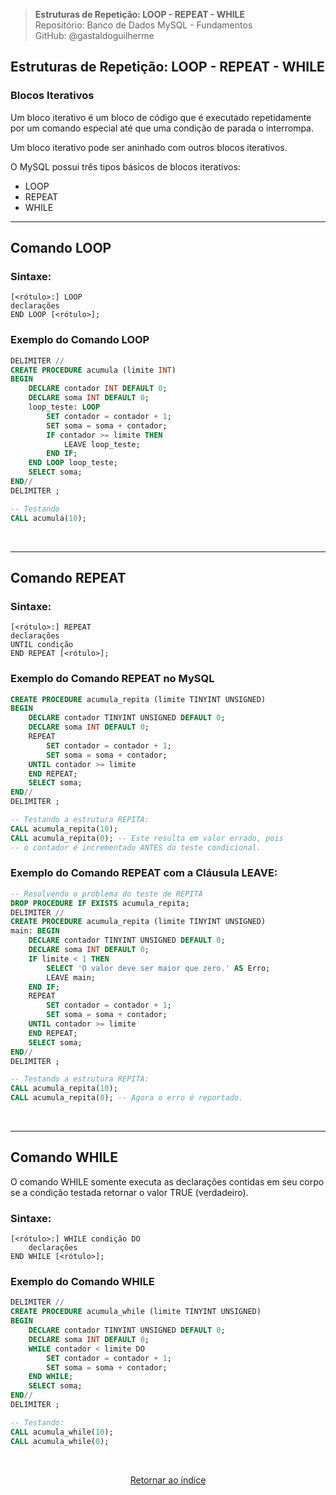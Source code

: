 > **Estruturas de Repetição: LOOP - REPEAT - WHILE**     
> Repositório: Banco de Dados MySQL - Fundamentos  
> GitHub: @gastaldoguilherme
&nbsp;


## Estruturas de Repetição: LOOP - REPEAT - WHILE

### Blocos Iterativos

Um bloco iterativo é um bloco de código que é executado repetidamente por um comando especial até que uma condição de parada o interrompa.

Um bloco iterativo pode ser aninhado com outros blocos iterativos.

O MySQL possui três tipos básicos de blocos iterativos:

- LOOP
- REPEAT
- WHILE

---
## Comando LOOP

### Sintaxe:

```
[<rótulo>:] LOOP
declarações
END LOOP [<rótulo>];
```

### Exemplo do Comando LOOP

```sql
DELIMITER //
CREATE PROCEDURE acumula (limite INT)
BEGIN
    DECLARE contador INT DEFAULT 0;
    DECLARE soma INT DEFAULT 0;
    loop_teste: LOOP
        SET contador = contador + 1;
        SET soma = soma + contador;
        IF contador >= limite THEN
            LEAVE loop_teste;
        END IF;
    END LOOP loop_teste;
    SELECT soma;
END//
DELIMITER ;

-- Testando
CALL acumula(10);
```
&nbsp;

---
## Comando REPEAT

### Sintaxe:

```
[<rótulo>:] REPEAT
declarações
UNTIL condição
END REPEAT [<rótulo>];
```

### Exemplo do Comando REPEAT no MySQL

```sql
CREATE PROCEDURE acumula_repita (limite TINYINT UNSIGNED)
BEGIN
    DECLARE contador TINYINT UNSIGNED DEFAULT 0;
    DECLARE soma INT DEFAULT 0;
    REPEAT
        SET contador = contador + 1;
        SET soma = soma + contador;
    UNTIL contador >= limite
    END REPEAT;
    SELECT soma;
END//
DELIMITER ;

-- Testando a estrutura REPITA:
CALL acumula_repita(10);
CALL acumula_repita(0); -- Este resulta em valor errado, pois
-- o contador é incrementado ANTES do teste condicional.
```

### Exemplo do Comando REPEAT com a Cláusula LEAVE:

```sql
-- Resolvendo o problema do teste de REPITA
DROP PROCEDURE IF EXISTS acumula_repita;
DELIMITER //
CREATE PROCEDURE acumula_repita (limite TINYINT UNSIGNED)
main: BEGIN
    DECLARE contador TINYINT UNSIGNED DEFAULT 0;
    DECLARE soma INT DEFAULT 0;
    IF limite < 1 THEN
        SELECT 'O valor deve ser maior que zero.' AS Erro;
        LEAVE main;
    END IF;
    REPEAT
        SET contador = contador + 1;
        SET soma = soma + contador;
    UNTIL contador >= limite
    END REPEAT;
    SELECT soma;
END//
DELIMITER ;

-- Testando a estrutura REPITA:
CALL acumula_repita(10);
CALL acumula_repita(0); -- Agora o erro é reportado.
```
&nbsp;

---
## Comando WHILE

O comando WHILE somente executa as declarações contidas em seu corpo se a condição testada retornar o valor TRUE (verdadeiro).

### Sintaxe:

```
[<rótulo>:] WHILE condição DO
    declarações
END WHILE [<rótulo>];
```

### Exemplo do Comando WHILE

```sql
DELIMITER //
CREATE PROCEDURE acumula_while (limite TINYINT UNSIGNED)
BEGIN
    DECLARE contador TINYINT UNSIGNED DEFAULT 0;
    DECLARE soma INT DEFAULT 0;
    WHILE contador < limite DO
        SET contador = contador + 1;
        SET soma = soma + contador;
    END WHILE;
    SELECT soma;
END//
DELIMITER ;

-- Testando:
CALL acumula_while(10);
CALL acumula_while(0);
```

&nbsp;    

<div align="center">
   
[Retornar ao índice](/README.md)

</div>